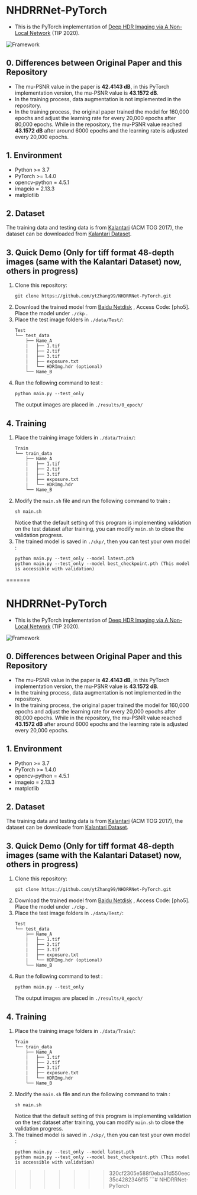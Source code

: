 # NHDRRNet-PyTorch
- This is the PyTorch implementation of [Deep HDR Imaging via A Non-Local Network](https://ieeexplore.ieee.org/stamp/stamp.jsp?tp=&arnumber=8989959) (TIP 2020).

![Framework](./Framework.jpg)

## 0. Differences between Original Paper and this Repository
- The mu-PSNR value in the paper is **42.4143 dB**, in this PyTorch implementation version, the mu-PSNR value is **43.1572 dB**.
- In the training process, data augmentation is not implemented in the repository.
- In the training process, the original paper trained the model for 160,000 epochs and adjust the learning rate for every 20,000 epochs after 80,000 epochs. While in the repository, the mu-PSNR value reached **43.1572 dB** after around 6000 epochs and the learning rate is adjusted every 20,000 epochs.

## 1. Environment
- Python >= 3.7
- PyTorch >= 1.4.0
- opencv-python = 4.5.1
- imageio = 2.13.3
- matplotlib

## 2. Dataset
The training data and testing data is from [Kalantari](https://people.engr.tamu.edu/nimak/Data/SIGGRAPH17_HDR_LoRes.pdf) (ACM TOG 2017), the dataset can be downloaded from [Kalantari Dataset](https://cseweb.ucsd.edu/~viscomp/projects/SIG17HDR/).

## 3. Quick Demo (Only for tiff format 48-depth images (same with the Kalantari Dataset) now, others in progress)
1. Clone this repository:
    ```
    git clone https://github.com/ytZhang99/NHDRRNet-PyTorch.git
    ```
2. Download the trained model from [Baidu Netdisk](https://pan.baidu.com/s/1x_GRQyzuSSJfxUH3kUc9cg) , Access Code: [pho5]. Place the model under ```./ckp``` .
3. Place the test image folders in `./data/Test/`:
    ```
    Test
    └── test_data
        ├── Name_A
        |   ├── 1.tif
        |   ├── 2.tif
        |   ├── 3.tif
        |   ├── exposure.txt
        |   └── HDRImg.hdr (optional)
        └── Name_B
    ```
4. Run the following command to test :
    ```
    python main.py --test_only
    ```
    The output images are placed in `./results/0_epoch/`

## 4. Training
1. Place the training image folders in `./data/Train/`:
    ```
    Train
    └── train_data
        ├── Name_A
        |   ├── 1.tif
        |   ├── 2.tif
        |   ├── 3.tif
        |   ├── exposure.txt
        |   └── HDRImg.hdr
        └── Name_B
    ```
2. Modify the `main.sh` file and run the following command to train :
    ```
    sh main.sh
    ```
    Notice that the default setting of this program is implementing validation on the test dataset after training, you can modify `main.sh` to close the validation progress.
3. The trained model is saved in `./ckp/`, then you can test your own model :
    ```
    python main.py --test_only --model latest.pth
    python main.py --test_only --model best_checkpoint.pth (This model is accessible with validation)
=======
# NHDRRNet-PyTorch
- This is the PyTorch implementation of [Deep HDR Imaging via A Non-Local Network](https://ieeexplore.ieee.org/stamp/stamp.jsp?tp=&arnumber=8989959) (TIP 2020).

![Framework](./Framework.jpg)

## 0. Differences between Original Paper and this Repository
- The mu-PSNR value in the paper is **42.4143 dB**, in this PyTorch implementation version, the mu-PSNR value is **43.1572 dB**.
- In the training process, data augmentation is not implemented in the repository.
- In the training process, the original paper trained the model for 160,000 epochs and adjust the learning rate for every 20,000 epochs after 80,000 epochs. While in the repository, the mu-PSNR value reached **43.1572 dB** after around 6000 epochs and the learning rate is adjusted every 20,000 epochs.

## 1. Environment
- Python >= 3.7
- PyTorch >= 1.4.0
- opencv-python = 4.5.1
- imageio = 2.13.3
- matplotlib

## 2. Dataset
The training data and testing data is from [Kalantari](https://people.engr.tamu.edu/nimak/Data/SIGGRAPH17_HDR_LoRes.pdf) (ACM TOG 2017), the dataset can be downloade from [Kalantari Dataset](https://cseweb.ucsd.edu/~viscomp/projects/SIG17HDR/).

## 3. Quick Demo (Only for tiff format 48-depth images (same with the Kalantari Dataset) now, others in progress)
1. Clone this repository:
    ```
    git clone https://github.com/ytZhang99/NHDRRNet-PyTorch.git
    ```
2. Download the trained model from [Baidu Netdisk](https://pan.baidu.com/s/1x_GRQyzuSSJfxUH3kUc9cg) , Access Code: [pho5]. Place the model under ```./ckp``` .
3. Place the test image folders in `./data/Test/`:
    ```
    Test
    └── test_data
        ├── Name_A
        |   ├── 1.tif
        |   ├── 2.tif
        |   ├── 3.tif
        |   ├── exposure.txt
        |   └── HDRImg.hdr (optional)
        └── Name_B
    ```
4. Run the following command to test :
    ```
    python main.py --test_only
    ```
    The output images are placed in `./results/0_epoch/`

## 4. Training
1. Place the training image folders in `./data/Train/`:
    ```
    Train
    └── train_data
        ├── Name_A
        |   ├── 1.tif
        |   ├── 2.tif
        |   ├── 3.tif
        |   ├── exposure.txt
        |   └── HDRImg.hdr
        └── Name_B
    ```
2. Modify the `main.sh` file and run the following command to train :
    ```
    sh main.sh
    ```
    Notice that the default setting of this program is implementing validation on the test dataset after training, you can modify `main.sh` to close the validation progress.
3. The trained model is saved in `./ckp/`, then you can test your own model :
    ```
    python main.py --test_only --model latest.pth
    python main.py --test_only --model best_checkpoint.pth (This model is accessible with validation)
>>>>>>> 320cf2305e588f0eba31d550eec35c4282346f15
    ```# NHDRRNet-PyTorch
